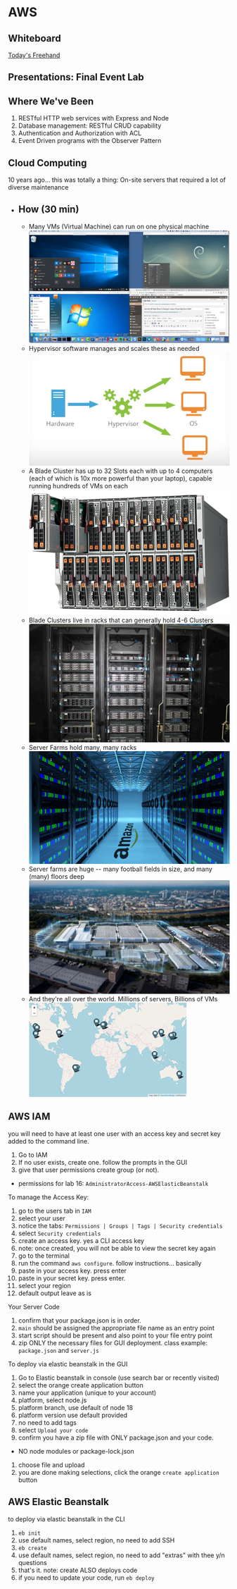# AWS

## Whiteboard

[Today's Freehand](https://ryangallaway792749.invisionapp.com/freehand/401d53-class-16-uTox08Ex9) 

## Presentations:  Final Event Lab

## Where We've Been

1. RESTful HTTP web services with Express and Node
1. Database management:  RESTful CRUD capability
1. Authentication and Authorization with ACL
1. Event Driven programs with the Observer Pattern

## Cloud Computing

10 years ago...  this was totally a thing:  On-site servers that required a lot of diverse maintenance

- ## How (30 min)
  - Many VMs (Virtual Machine)  can run on one physical machine
    ![VM](./assets/vm.jpg)
  - Hypervisor software manages and scales these as needed
    ![Hypervisor](./assets/hypervisor.jpeg)
  - A Blade Cluster has up to 32 Slots each with up to 4 computers (each of which is 10x more powerful than your laptop), capable running hundreds of VMs on each
    ![Blade](./assets/cloud-1-blades.png)
  - Blade Clusters live in racks that can generally hold 4-6 Clusters
    ![Cluster](./assets/cloud-2-racks.jpg)
  - Server Farms hold many, many racks
    ![Hallways](./assets/cloud-3-hallways.jpg)
  - Server farms are huge -- many football fields in size, and many (many) floors deep
    ![Farms](./assets/cloud-4-farms.jpg)
  - And they're all over the world. Millions of servers, Billions of VMs
    ![World](./assets/cloud-5-world.png)

## AWS  IAM

you will need to have at least one user with an access key and secret key added to the command line.  

1. Go to IAM
1. If no user exists, create one.  follow the prompts in the GUI
1. give that user permissions create group (or not).  
  - permissions for lab 16: `AdministratorAccess-AWSElasticBeanstalk`

To manage the Access Key:
1. go to the users tab in `IAM`
1. select your user
1. notice the tabs:  `Permissions | Groups | Tags | Security credentials`
1. select `Security credentials`
1. create an access key.  yes a CLI access key
1. note: once created, you will not be able to view the secret key again
1. go to the terminal
  1. run the command  `aws configure`.  follow instructions... basically
  1. paste in your access key. press enter
  1. paste in your secret key. press enter.
  1. select your region
  1. default output leave as is

Your Server Code
1. confirm that your package.json is in order.  
1. `main` should be assigned the appropriate file name as an entry point
1. start script should be present and also point to your file entry point
1. zip ONLY the necessary files for GUI deployment. class example:  `package.json` and `server.js`

To deploy via elastic beanstalk in the GUI
1. Go to Elastic beanstalk in console (use search bar or recently visited)
1. select the orange create application button
1. name your application (unique to your account)
1. platform, select node.js
1. platform branch, use default of node 18
1. platform version use default provided
1. no need to add tags
1. select `Upload your code`
1. confirm you have a zip file with ONLY package.json and your code.  
  - NO node modules or package-lock.json
1. choose file and upload
1. you are done making selections, click the  orange `create application` button

## AWS Elastic Beanstalk

to deploy via elastic beanstalk in the CLI
1. `eb init`
  1. use default names, select region, no need to add SSH
1. `eb create`
  1. use default names, select region, no need to add "extras" with thee y/n questions
1. that's it.  note: create ALSO deploys code
1. if you need to update your code, run `eb deploy`
